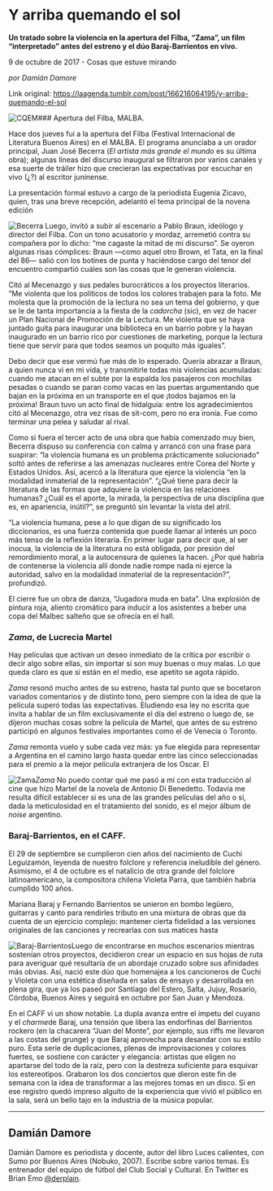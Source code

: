 # Y arriba quemando el sol

**Un tratado sobre la violencia en la apertura del Filba, “Zama”, un film “interpretado” antes del estreno y el dúo Baraj-Barrientos en vivo.**

9 de octubre de 2017 - Cosas que estuve mirando

_por Damián Damore_

Link original: https://laagenda.tumblr.com/post/166216064195/y-arriba-quemando-el-sol

![CQEM](https://64.media.tumblr.com/597b03cba64931750ed1c910cdccc989/tumblr_inline_pk0l8nUsSC1t6q87u_500.jpg)### Apertura del Filba, MALBA.

Hace dos jueves fui a la apertura del Filba (Festival Internacional de Literatura Buenos Aires) en el MALBA. El programa anunciaba a un orador principal, Juan José Becerra (*El artista más grande el mundo* es su última obra); algunas líneas del discurso inaugural se filtraron por varios canales y esa suerte de tráiler hizo que crecieran las expectativas por escuchar en vivo (¿?) al escritor juninense.

La presentación formal estuvo a cargo de la periodista Eugenia Zicavo, quien, tras una breve recepción, adelantó el tema principal de la novena edición 

![Becerra](https://64.media.tumblr.com/0ca3fc54c5f9da3e8c35df286f763d5a/tumblr_inline_pk0l8oB7sU1t6q87u_400.png) 
Luego, invitó a subir al escenario a Pablo Braun, ideólogo y director del Filba. Con un tono acusatorio y mordaz, arremetió contra su compañera por lo dicho: “me cagaste la mitad de mi discurso”. Se oyeron algunas risas cómplices: Braun —como aquel otro Brown, el Tata, en la final del 86— salió con los botines de punta y haciéndose cargo del tenor del encuentro compartió cuáles son las cosas que le generan violencia. 


Citó al Mecenazgo y sus pedales burocráticos a los proyectos literarios. “Me violenta que los políticos de todos los colores trabajen para la foto. Me molesta que la promoción de la lectura no sea un tema del gobierno, y que se le de tanta importancia a la fiesta de la *cadorcha* (sic), en vez de hacer un Plan Nacional de Promoción de la Lectura. Me violenta que se haya juntado guita para inaugurar una biblioteca en un barrio pobre y la hayan inaugurado en un barrio rico por cuestiones de marketing, porque la lectura tiene que servir para que todos seamos un poquito más iguales”.

Debo decir que ese vermú fue más de lo esperado. Quería abrazar a Braun, a quien nunca vi en mi vida, y transmitirle todas mis violencias acumuladas: cuando me atacan en el subte por la espalda los pasajeros con mochilas pesadas o cuando se paran como vacas en las puertas argumentando que bajan en la próxima en un transporte en el que ¡todos bajamos en la próxima! Braun tuvo un acto final de hidalguía: entre los agradecimientos citó al Mecenazgo, otra vez risas de sit-com, pero no era ironía. Fue como terminar una pelea y saludar al rival.

Como si fuera el tercer acto de una obra que había comenzado muy bien, Becerra dispuso su conferencia con calma y arrancó con una frase para suspirar: “la violencia humana es un problema prácticamente solucionado" soltó antes de referirse a las amenazas nucleares entre Corea del Norte y Estados Unidos. Así, acercó a la literatura que ejerce la violencia “en la modalidad inmaterial de la representación”. “¿Qué tiene para decir la literatura de las formas que adquiere la violencia en las relaciones humanas? ¿Cuál es el aporte, la mirada, la perspectiva de una disciplina que es, en apariencia, inútil?”, se preguntó sin levantar la vista del atril.

“La violencia humana, pese a lo que digan de su significado los diccionarios, es una fuerza contenida que puede llamar al interés un poco más tenso de la reflexión literaria. En primer lugar para decir que, al ser inocua, la violencia de la literatura no está obligada, por presión del remordimiento moral, a la autocensura de quienes la hacen. ¿Por qué habría de contenerse la violencia allí donde nadie rompe nada ni ejerce la autoridad, salvo en la modalidad inmaterial de la representación?”, profundizó.  


El cierre fue un obra de danza, “Jugadora muda en bata”. Una explosión de pintura roja, aliento cromático para inducir a los asistentes a beber una copa del Malbec salteño que se ofrecía en el hall.

### *Zama*, de Lucrecia Martel

Hay películas que activan un deseo inmediato de la crítica por escribir o decir algo sobre ellas, sin importar si son muy buenas o muy malas. Lo que queda claro es que si están en el medio, ese apetito se agota rápido.

*Zama* resonó mucho antes de su estreno, hasta tal punto que se bocetaron variados comentarios y de distinto tono, pero siempre con la idea de que la película superó todas las expectativas. Eludiendo esa ley no escrita que invita a hablar de un film exclusivamente el día del estreno o luego de, se dijeron muchas cosas sobre la película de Martel, que antes de su estreno participó en algunos festivales importantes como el de Venecia o Toronto.

*Zama* remonta vuelo y sube cada vez más: ya fue elegida para representar a Argentina en el camino largo hasta quedar entre las cinco seleccionadas para el premio a la mejor película extranjera de los Oscar. El 

![Zama](https://64.media.tumblr.com/be3599682811af0bfca10f20bdd587f2/tumblr_inline_pk0l8ocIqS1t6q87u_400.jpg)*Zama* No puedo contar qué me pasó a mí con esta traducción al cine que hizo Martel de la novela de Antonio Di Benedetto. Todavía me resulta difícil establecer si es una de las grandes películas del año o si, dada la meticulosidad en el tratamiento del sonido, es el mejor álbum de *noise* argentino.

### Baraj-Barrientos, en el CAFF.

El 29 de septiembre se cumplieron cien años del nacimiento de Cuchi Leguizamón, leyenda de nuestro folclore y referencia ineludible del género. Asimismo, el 4 de octubre es el natalicio de otra grande del folclore latinoamericano, la compositora chilena Violeta Parra, que también habría cumplido 100 años.

Mariana Baraj y Fernando Barrientos se unieron en bombo legüero, guitarras y canto para rendirles tributo en una mixtura de obras que da cuenta de un ejercicio complejo: mantener cierta fidelidad a las versiones originales de las canciones y recrearlas con sus matices hasta 

![Baraj-Barrientos](https://64.media.tumblr.com/597b03cba64931750ed1c910cdccc989/tumblr_inline_pk0l8nUsSC1t6q87u_400.jpg)Luego de encontrarse en muchos escenarios mientras sostenían otros proyectos, decidieron crear un espacio en sus hojas de ruta para averiguar qué resultaría de un abordaje cruzado sobre sus afinidades más obvias. Así, nació este dúo que homenajea a los cancioneros de Cuchi y Violeta con una estética diseñada en salas de ensayo y desarrollada en plena gira, que ya los paseó por Santiago del Estero, Salta, Jujuy, Rosario, Córdoba, Buenos Aires y seguirá en octubre por San Juan y Mendoza.

En el CAFF vi un show notable. La dupla avanza entre el ímpetu del cuyano y el *charme*de Baraj, una tensión que libera las endorfinas del Barrientos rockero (en la chacarera “Juan del Monte”, por ejemplo, sus riffs me llevaron a las costas del grunge) y que Baraj aprovecha para desandar con su estilo puro. Esta serie de duplicaciones, plenas de improvisaciones y colores fuertes, se sostiene con carácter y elegancia: artistas que eligen no apartarse del todo de la raíz, pero con la destreza suficiente para esquivar los estereotipos. Grabaron los dos conciertos que dieron este fin de semana con la idea de transformar a las mejores tomas en un disco. Si en ese registro quedó impreso alguito de la experiencia que vivió el público en la sala, será un bello tajo en la industria de la música popular.






---

 Damián Damore
--------------

 Damián Damore es periodista y docente, autor del libro Luces calientes, con Sumo por Buenos Aires (Nobuko, 2007). Escribe sobre varios temas. Es entrenador del equipo de fútbol del Club Social y Cultural. En Twitter es Brian Emo [@derplain](https://twitter.com/derplain).

